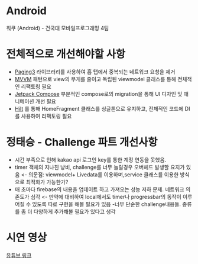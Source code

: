 # Android
워쿠 (Android) - 건국대 모바일프로그래밍 4팀

# 전체적으로 개선해야할 사항
- [Paging3](https://developer.android.com/topic/libraries/architecture/paging/v3-overview?hl=ko) 라이브러리를 사용하여 홈 탭에서 중복되는 네트워크 요청을 제거
- [MVVM](https://developer.android.com/topic/libraries/architecture?hl=ko) 패턴으로 view의 무게를 줄이고 독립된 viewmodel 클래스를 통해 전체적인 리팩토링 필요
- [Jetpack Compose](https://developer.android.com/jetpack/compose?gclid=CjwKCAjw46CVBhB1EiwAgy6M4vSmFZy7VtXH0MdCp67pTF-PY-VSR6wj0tWtCT2rsKKakhULVm1yyRoCn7EQAvD_BwE&gclsrc=aw.ds) 부분적인 compose로의 migration을 통해 UI 디자인 및 애니메이션 개선 필요 
- [Hilt](https://developer.android.com/training/dependency-injection/hilt-android?hl=ko) 를 통해 HomeFragment 클래스를 싱글톤으로 유지하고, 전체적인 코드에 DI를 사용하여 리팩토링 필요 

# 정태승 - Challenge 파트 개선사항
- 시간 부족으로 인해 kakao api 로그인 key를 통한 계정 연동을 못했음.
- timer 객체의 지나친 낭비, challenge를 너무 늘릴경우 오버헤드 발생할 요지가 있음 <- 의문점: viewmodel+ Livedata를 이용하며,service 클래스를 이용한 방식으로 최적화가 가능한가?
- 매 초마다 firebase의 내용을 업데이트 하고 가져오는 성능 저하 문제. 네트워크 의존도가 심각 <- 만약에 대비하여 local에서도 timer나 progressbar의 동작이 이루어질 수 있도록 따로 구현을 해볼 필요가 있음
-너무 단순한 challenge내용들. 종류를 좀 더 다양하게 추가해볼 필요가 있다고 생각


# 시연 영상
[유튜브 링크](https://www.youtube.com/watch?v=Wi_6a4kydJc&feature=youtu.be)
